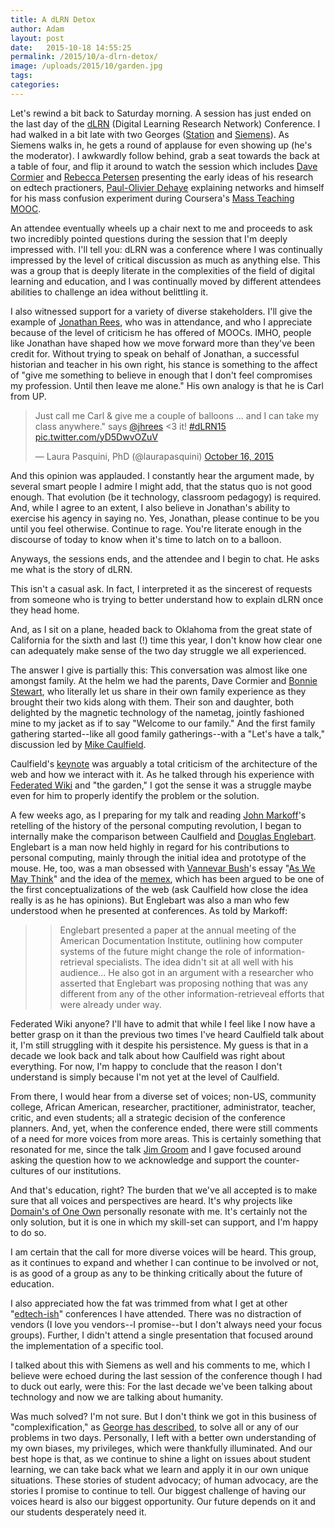 ```yaml
---
title: A dLRN Detox
author: Adam
layout: post
date:   2015-10-18 14:55:25
permalink: /2015/10/a-dlrn-detox/
image: /uploads/2015/10/garden.jpg
tags:
categories:
---
```


Let's rewind a bit back to Saturday morning. A session has just ended on the last day of the [dLRN][1] (Digital Learning Research Network) Conference. I had walked in a bit late with two Georges ([Station][2] and [Siemens][3]). As Siemens walks in, he gets a round of applause for even showing up (he's the moderator). I awkwardly follow behind, grab a seat towards the back at a table of four, and flip it around to watch the session which includes [Dave Cormier][4] and [Rebecca Petersen][5] presenting the early ideas of his research on edtech practioners, [Paul-Olivier Dehaye][6] explaining networks and himself for his mass confusion experiment during Coursera's [Mass Teaching MOOC][7].

An attendee eventually wheels up a chair next to me and proceeds to ask two incredibly pointed questions during the session that I'm deeply impressed with. I'll tell you: dLRN was a conference where I was continually impressed by the level of critical discussion as much as anything else. This was a group that is deeply literate in the complexities of the field of digital learning and education, and I was continually moved by different attendees abilities to challenge an idea without belittling it.

I also witnessed support for a variety of diverse stakeholders. I'll give the example of [Jonathan Rees][8], who was in attendance, and who I appreciate because of the level of criticism he has offered of MOOCs. IMHO, people like Jonathan have shaped how we move forward more than they've been credit for. Without trying to speak on behalf of Jonathan, a successful historian and teacher in his own right, his stance is something to the affect of "give me something to believe in enough that I don't feel compromises my profession. Until then leave me alone." His own analogy is that he is Carl from UP.

<blockquote class="twitter-tweet" lang="en"><p lang="en" dir="ltr">Just call me Carl &amp; give me a couple of balloons ... and I can take my class anywhere.&quot; says <a href="https://twitter.com/jhrees">@jhrees</a> &lt;3 it! <a href="https://twitter.com/hashtag/dLRN15?src=hash">#dLRN15</a> <a href="http://t.co/yD5DwvOZuV">pic.twitter.com/yD5DwvOZuV</a></p>&mdash; Laura Pasquini, PhD (@laurapasquini) <a href="https://twitter.com/laurapasquini/status/655158892532371456">October 16, 2015</a></blockquote> <script async src="//platform.twitter.com/widgets.js" charset="utf-8"></script>

And this opinion was applauded. I constantly hear the argument made, by several smart people I admire I might add, that the status quo is not good enough. That evolution (be it technology, classroom pedagogy) is required. And, while I agree to an extent, I also believe in Jonathan's ability to exercise his agency in saying no. Yes, Jonathan, please continue to be you until you feel otherwise. Continue to rage. You're literate enough in the discourse of today to know when it's time to latch on to a balloon.

Anyways, the sessions ends, and the attendee and I begin to chat. He asks me what is the story of dLRN.

This isn't a casual ask. In fact, I interpreted it as the sincerest of requests from someone who is trying to better understand how to explain dLRN once they head home.

And, as I sit on a plane, headed back to Oklahoma from the great state of California for the sixth and last (!) time this year, I don't know how clear one can adequately make sense of the two day struggle we all experienced.

The answer I give is partially this: This conversation was almost like one amongst family. At the helm we had the parents, Dave Cormier and [Bonnie Stewart][9], who literally let us share in their own family experience as they brought their two kids along with them. Their son and daughter, both delighted by the magnetic technology of the nametag, jointly fashioned mine to my jacket as if to say "Welcome to our family." And the first family gathering started--like all good family gatherings--with a "Let's have a talk," discussion led by [Mike Caulfield][10].

Caulfield's [keynote][11] was arguably a total criticism of the architecture of the web and how we interact with it. As he talked through his experience with [Federated Wiki][12] and "the garden," I got the sense it was a struggle maybe even for him to properly identify the problem or the solution.

A few weeks ago, as I preparing for my talk and reading [John Markoff][13]'s retelling of the history of the personal computing revolution, I began to internally make the comparison between Caulfield and [Douglas Englebart][14]. Englebart is a man now held highly in regard for his contributions to personal computing, mainly through the initial idea and prototype of the mouse. He, too, was a man obsessed with [Vannevar Bush][15]'s essay "[As We May Think][16]" and the idea of the [memex][17], which has been argued to be one of the first conceptualizations of the web (ask Caulfield how close the idea really is as he has opinions). But Englebart was also a man who few understood when he presented at conferences. As told by Markoff:

>> Englebart presented a paper at the annual meeting of the American Documentation Institute, outlining how computer systems of the future might change the role of information-retrieval specialists. The idea didn't sit at all well with his audience... He also got in an argument with a researcher who asserted that Englebart was proposing nothing that was any different from any of the other information-retrieveal efforts that were already under way.

Federated Wiki anyone? I'll have to admit that while I feel like I now have a better grasp on it than the previous two times I've heard Caulfield talk about it, I'm still struggling with it despite his persistence. My guess is that in a decade we look back and talk about how Caulfield was right about everything. For now, I'm happy to conclude that the reason I don't understand is simply because I'm not yet at the level of Caulfield.

From there, I would hear from a diverse set of voices; non-US, community college, African American, researcher, practitioner, administrator, teacher, critic, and even students; all a strategic decision of the conference planners. And, yet, when the conference ended, there were still comments of a need for more voices from more areas. This is certainly something that resonated for me, since the talk [Jim Groom][18] and I gave focused around asking the question how to we acknowledge and support the counter-cultures of our institutions.

And that's education, right? The burden that we've all accepted is to make sure that all voices and perspectives are heard. It's why projects like [Domain's of One Own][19] personally resonate with me. It's certainly not the only solution, but it is one in which my skill-set can support, and I'm happy to do so.

I am certain that the call for more diverse voices will be heard. This group, as it continues to expand and whether I can continue to be involved or not, is as good of a group as any to be thinking critically about the future of education.

I also appreciated how the fat was trimmed from what I get at other "[edtech-ish][20]" conferences I have attended. There was no distraction of vendors (I love you vendors--I promise--but I don't always need your focus groups). Further, I didn't attend a single presentation that focused around the implementation of a specific tool.

I talked about this with Siemens as well and his comments to me, which I believe were echoed during the last session of the conference though I had to duck out early, were this: For the last decade we've been talking about technology and now we are talking about humanity.

Was much solved? I'm not sure. But I don't think we got in this business of "complexification," as [George has described][21], to solve all or any of our problems in two days. Personally, I left with a better own understanding of my own biases, my privileges,  which were thankfully illuminated. And our best hope is that, as we continue to shine a light on issues about student learning, we can take back what we learn and apply it in our own unique situations. These stories of student advocacy; of human advocacy, are the stories I promise to continue to tell. Our biggest challenge of having our voices heard is also our biggest opportunity. Our future depends on it and our students desperately need it.

[1]: http://linkresearchlab.org/dlrn2015/
[2]: https://twitter.com/harmonygritz
[3]: https://twitter.com/gsiemens
[4]: https://twitter.com/davecormier
[5]: https://twitter.com/rpetersmauri
[6]: https://twitter.com/podehaye
[7]: http://chronicle.com/blogs/wiredcampus/u-of-zurich-says-professor-deleted-mooc-to-raise-student-engagement/53803
[8]: https://twitter.com/jhrees
[9]: https://twitter.com/bonstewart
[10]: https://twitter.com/holden
[11]: http://hapgood.us/2015/10/17/the-garden-and-the-stream-a-technopastoral/
[12]: http://journal.hapgood.net/view/welcome-visitors
[13]: https://en.wikipedia.org/wiki/John_Markoff
[14]: https://en.wikipedia.org/wiki/Douglas_Engelbart
[15]: https://en.wikipedia.org/wiki/Vannevar_Bush
[16]: http://www.theatlantic.com/magazine/archive/1945/07/as-we-may-think/303881/
[17]: https://en.wikipedia.org/wiki/Memex
[18]: https://twitter.com/jimgroom
[19]: http://umw.domains/
[20]: https://twitter.com/gsiemens/status/655531768808771584
[21]: http://www.slideshare.net/gsiemens/complexification-of-higher-education
